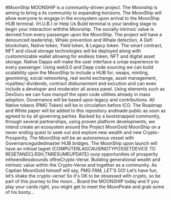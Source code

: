 #MoonShip MOONSHIP is a community-driven project. The Moonship is aiming to bring a its community to expanding horizons. The MoonShip will  allow everyone to engage in the ecosystem upon arrival to the MoonShip HUB terminal. (H.U.B.) or Help Us Build terminal is your landing stage to begin your interaction withthe Moonship. The socially intrinsic value is derived from every passenger upon the MoonShip. The project will have a denounced leadership, Whale prevention and Whale detection, A Defi blockchain, Native token, Yield token, & Legacy token. The smart contract, NFT and cloud storage technologies will be deployed along with custommizable wallet allowing for endless token, NFT and digital asset storage. Native Dapps will make the user interface a uniqe experience to every passenger. Using web3.0 and Dapp code sourcing we can build scalability upon the MoonShip to include a HUB for; swaps, minting, geomining, social networking, real world exchange, asset management, royalties/ dividends, contract disbursement and exicution and can even include a developer and moderator all acess panel. Using elements such as DexGuru we can fuse manyof the open code utilities already in mass adoption. Governance will be based upon legacy and contributions. All Native tokens (PMG Token) will be in circulation before ICO. The Roadmap and White paper will be added to this repository andmade public as soon as agreed to by all governing parties. Backed by a bootstrapped community, through several partnerships, using proven platform developments, we intend create an ecosystem around the Project MoonGold MoonShip on a never ending quest to seek out and explore new wealth and new Crypto-Prosperity. The MoonShip will be an autonomous vessel with Governanceguidedmaster HUB bridges. The MoonShip upon launch will have an initioal tagret {COMPUTERLAGCAUSINGTYPOSSETDEVICE TO  RESETANDCLRSH,TNRESUMEUPDATE}  ourp opportunities of prosperity intheendlessbounds oftheCrypto-Verse. Building generational wealth and intrinsic value within the Crypto-Verse and together as a community. As Captian MoonGold himself will say, PMG FAM, LET'S GO! Let’s have fun, let’s shake the crypto-verse! So it's OK to be obsessed with crypto, so be part of this journey to the moon… Board the MOONSHIP today and if you play your cards right, you might get to meet the MoonPirate and grab some of his booty...
